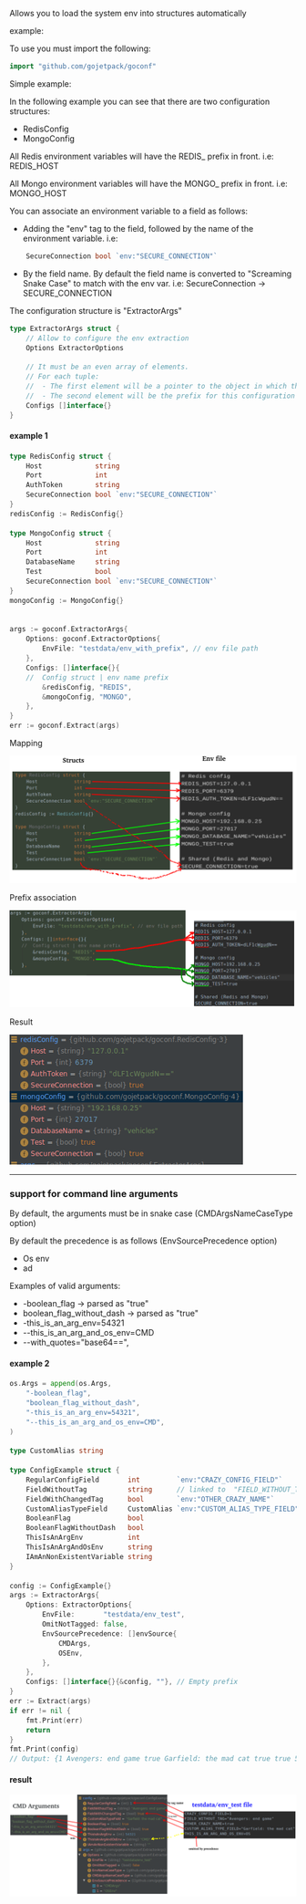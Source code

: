 Allows you to load the system env into structures automatically  


example:

To use you must import the following:

```go
import "github.com/gojetpack/goconf"
```

Simple example:

In the following example you can see that there are two configuration structures:
- RedisConfig
- MongoConfig

All Redis environment variables will have the REDIS_ prefix in front. i.e: REDIS_HOST

All Mongo environment variables will have the MONGO_ prefix in front. i.e: MONGO_HOST 

You can associate an environment variable to a field as follows:

- Adding the "env" tag to the field, followed by the name of the environment variable. i.e:
```go    
    SecureConnection bool `env:"SECURE_CONNECTION"`
 ```
- By the field name. By default the field name is converted to "Screaming Snake Case" to match with the env var. 
i.e: SecureConnection -> SECURE_CONNECTION

The configuration structure is "ExtractorArgs"

```go
type ExtractorArgs struct {
	// Allow to configure the env extraction
	Options ExtractorOptions

	// It must be an even array of elements.
	// For each tuple:
	//  - The first element will be a pointer to the object in which the configuration will be saved.
	//  - The second element will be the prefix for this configuration
	Configs []interface{}
}
```

#### example 1

```go
type RedisConfig struct {
    Host             string
    Port             int
    AuthToken        string
    SecureConnection bool `env:"SECURE_CONNECTION"`
}
redisConfig := RedisConfig{}

type MongoConfig struct {
    Host             string
    Port             int
    DatabaseName     string
    Test             bool
    SecureConnection bool `env:"SECURE_CONNECTION"`
}
mongoConfig := MongoConfig{}


args := goconf.ExtractorArgs{
    Options: goconf.ExtractorOptions{
        EnvFile: "testdata/env_with_prefix", // env file path
    },
    Configs: []interface{}{
    //  Config struct | env name prefix
        &redisConfig, "REDIS",
        &mongoConfig, "MONGO",
    },
}
err := goconf.Extract(args)
```

Mapping

![](doc/map.png)

Prefix association

![](doc/prefix.png)

Result

![](doc/result.png)



-----


### support for command line arguments

By default, the arguments must be in snake case (CMDArgsNameCaseType option)

By default the precedence is as follows (EnvSourcePrecedence option)
- Os env
- ad

Examples of valid arguments:
- -boolean_flag -> parsed as "true"
- boolean_flag_without_dash -> parsed as "true"
- -this_is_an_arg_env=54321
- --this_is_an_arg_and_os_env=CMD
- --with_quotes="base64==",


#### example 2

```go
os.Args = append(os.Args,
    "-boolean_flag",
    "boolean_flag_without_dash",
    "-this_is_an_arg_env=54321",
    "--this_is_an_arg_and_os_env=CMD",
)

type CustomAlias string

type ConfigExample struct {
    RegularConfigField       int         `env:"CRAZY_CONFIG_FIELD"`
    FieldWithoutTag          string      // linked to  "FIELD_WITHOUT_TAG" env var
    FieldWithChangedTag      bool        `env:"OTHER_CRAZY_NAME"`
    CustomAliasTypeField     CustomAlias `env:"CUSTOM_ALIAS_TYPE_FIELD"`
    BooleanFlag              bool
    BooleanFlagWithoutDash   bool
    ThisIsAnArgEnv           int
    ThisIsAnArgAndOsEnv      string
    IAmAnNonExistentVariable string
}

config := ConfigExample{}
args := ExtractorArgs{
    Options: ExtractorOptions{
        EnvFile:       "testdata/env_test",
        OmitNotTagged: false,
        EnvSourcePrecedence: []envSource{
            CMDArgs,
            OSEnv,
        },
    },
    Configs: []interface{}{&config, ""}, // Empty prefix
}
err := Extract(args)
if err != nil {
    fmt.Print(err)
    return
}
fmt.Print(config)
// Output: {1 Avengers: end game true Garfield: the mad cat true true 54321 CMD }
```
#### result
![](doc/map2.png)